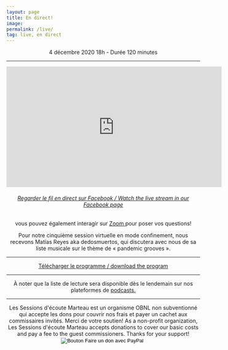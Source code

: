 ```yaml
---
layout: page
title: En direct! 
image: 
permalink: /live/
tag: live, en direct
---
```

<center>
4 décembre 2020 18h - Durée 120 minutes
<center>
<hr>
  <center>
<iframe src="https://www.facebook.com/plugins/video.php?href=https%3A%2F%2Fwww.facebook.com%2Fsessionsmarteau%2Fvideos%2F291403405560275%2F&show_text=0&width=560" width="560" height="315" style="border:none;overflow:hidden" scrolling="no" frameborder="0" allowTransparency="true" allowFullScreen="true"></iframe>
    <h6><a href="https://www.facebook.com/sessionsmarteau/"> Regarder le fil en direct sur Facebook / Watch the live stream in our Facebook page</a></h6>
<center> vous pouvez également interagir sur <a href="https://sessionsmarteau.com/session-virtuelle"> Zoom </a> pour poser vos questions!  

<div class="fb-comments" data-href="https://sessionsmarteau.com/live/" data-colorscheme="dark" data-numposts="1" data-width=""></div>




Pour notre cinquième session virtuelle en mode confinement, nous recevons Matías Reyes aka dedosmuertos, qui discutera avec nous de sa liste musicale sur le thème de « pandemic grooves ». 
<hr>

<a href="https://sessionsmarteau.com/uploads/session-008/program/Sessions-Marteau-008-Programme.pdf" download>Télécharger le programme / download the program</a>

<hr>


À noter que la liste de lecture sera disponible dès le lendemain sur nos plateformes de <a href="https://sessionsmarteau.com/musique/#podcasts"> podcasts.</a> 








<hr>
<h8>
Les Sessions d'écoute Marteau est un organisme OBNL non subventionné qui accepte les dons pour couvrir nos frais et payer un cachet aux commissaires invités. Merci de votre soutien! As a non-profit organization, Les Sessions d'écoute Marteau accepts donations to cover our basic costs and pay a fee to the guest commissioners. Thanks for your support! 
</h8>

<form action="https://www.paypal.com/cgi-bin/webscr" method="post" target="_top">
<input type="hidden" name="cmd" value="_s-xclick" />
<input type="hidden" name="hosted_button_id" value="ZMNY6HYBJTQLL" />
<input type="image" src="https://www.paypalobjects.com/fr_CA/i/btn/btn_donate_SM.gif" border="0" name="submit" title="Aider un organisme OBNL non subventionné!" alt="Bouton Faire un don avec PayPal" />
<img alt="" border="0" src="https://www.paypal.com/fr_CA/i/scr/pixel.gif" width="1" height="1" />
</form>
